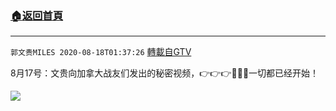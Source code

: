 ﻿###  [:house:返回首頁](https://github.com/ourhimalayas/txt)
---

`郭文贵MILES 2020-08-18T01:37:26` [轉載自GTV](https://gtv.org/web/#/UserInfo/5e596957357cc612d35a8044)

8月17号：文贵向加拿大战友们发出的秘密视频，👉👉👉🌽🌽🌽一切都已经开始！

[![](https://filegroup.gtv.org/cdn-cgi/image/width=600/https://filegroup.gtv.org/group3/default/20200818/01/37/0/2e0e73b3611344b6abf28b2154a1825f)](https://filegroup.gtv.org/group3/default/20200818/01/37/0/d808571ec42e324fef7d492285ac2841.MOV)